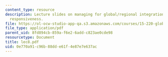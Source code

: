 ```yaml
---
content_type: resource
description: Lecture slides on managing for global/regional integration and local
  responsiveness.
file: https://ol-ocw-studio-app-qa.s3.amazonaws.com/courses/15-220-global-strategy-and-organization-spring-2008/0e770a91c96b88dde61f4e87e7e637ac_lec8.pdf
file_type: application/pdf
parent_uid: 8fd894cb-859a-f6e2-6add-c823ae0cde98
resourcetype: Document
title: lec8.pdf
uid: 0e770a91-c96b-88dd-e61f-4e87e7e637ac
---
```

